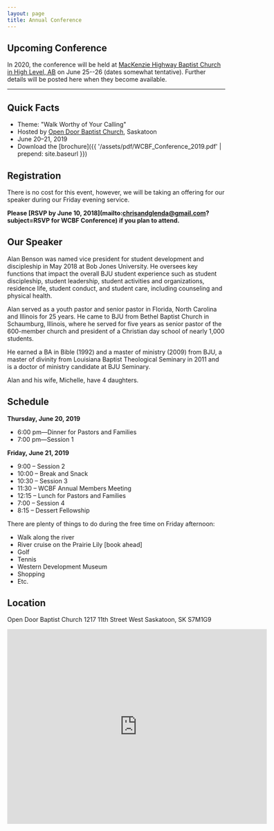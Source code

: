 ```yaml
---
layout: page
title: Annual Conference
---
```


## Upcoming Conference

In 2020, the conference will be held at [MacKenzie Highway Baptist Church in High Level, AB](https://goo.gl/maps/jE9Ae9pwQSqg8HCr7) on June 25--26 (dates somewhat tentative). Further details will be posted here when they become available.

------------- 


## Quick Facts

* Theme: "Walk Worthy of Your Calling"
* Hosted by [Open Door Baptist Church](https://www.odbaptist.ca/), Saskatoon
* June 20&ndash;21, 2019
* Download the [brochure]({{ '/assets/pdf/WCBF_Conference_2019.pdf' | prepend: site.baseurl }})


## Registration

There is no cost for this event, however, we will be taking an offering for our speaker during our Friday evening service. 

**Please [RSVP by June 10, 2018](mailto:chrisandglenda@gmail.com?subject=RSVP for WCBF Conference) if you plan to attend.**

## Our Speaker

Alan Benson was named vice president for student development and discipleship in May 2018 at Bob Jones University. He oversees key functions that impact the overall BJU student experience such as student discipleship, student leadership, student activities and organizations, residence life, student conduct, and student care, including counseling and physical health. 

Alan served as a youth pastor and senior pastor in Florida, North Carolina and Illinois for 25 years. He came to BJU from Bethel Baptist Church in Schaumburg, Illinois, where he served for five years as senior pastor of the 600-member church and president of a Christian day school of nearly 1,000 students.

He earned a BA in Bible (1992) and a master of ministry (2009) from BJU, a master of divinity from Louisiana Baptist Theological Seminary in 2011 and is a doctor of ministry candidate at BJU Seminary.

Alan and his wife, Michelle, have 4 daughters. 

## Schedule

**Thursday, June 20, 2019**

* 6:00 pm—Dinner for Pastors and Families
* 7:00 pm—Session 1

**Friday, June 21, 2019**

* 9:00 – Session 2 
* 10:00 – Break and Snack 
* 10:30 – Session 3 
* 11:30 – WCBF Annual Members Meeting 
* 12:15 – Lunch for Pastors and Families 
* 7:00 – Session 4 
* 8:15 – Dessert Fellowship 

There are plenty of things to do during the free time on Friday afternoon: 

* Walk along the river 
* River cruise on the Prairie Lily [book ahead] 
* Golf 
* Tennis 
* Western Development Museum 
* Shopping 
* Etc. 

## Location

<span>
Open Door Baptist Church  
1217 11th Street West  
Saskatoon, SK S7M1G9
</span>

<p>
	<iframe src="https://www.google.com/maps/embed?pb=!1m18!1m12!1m3!1d612.5225753986738!2d-106.68958177069348!3d52.11448573022226!2m3!1f0!2f0!3f0!3m2!1i1024!2i768!4f13.1!3m3!1m2!1s0x5304f731df6c486d%3A0x4891a03d1bd25a56!2sOpen+Door+Baptist+Church!5e0!3m2!1sen!2sus!4v1559243285100!5m2!1sen!2sus" width="600" height="450" frameborder="0" style="border:0" allowfullscreen></iframe>
</p>

